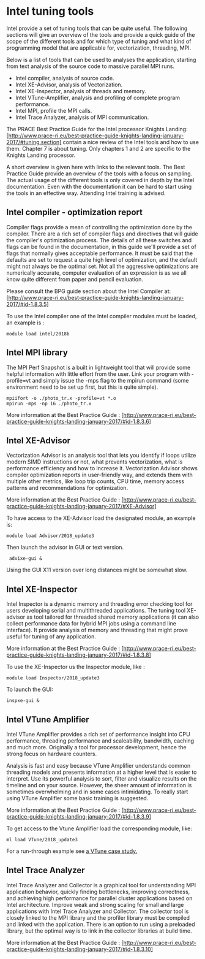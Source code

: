 # Intel tuning tools

Intel provide a set of tuning tools that can be quite useful. The
following sections will give an overview of the tools and provide a
quick guide of the scope of the different tools and for which type of
tuning and what kind of programming model that are applicable for,
vectorization, threading, MPI.

Below is a list of tools that can be used to analyses the
application, starting from text analysis of the source code to massive
parallel MPI runs. 

* Intel compiler, analysis of source code. 
* Intel XE-Advisor, analysis of Vectorization. 
* Intel XE-Inspector, analysis of threads and memory.
* Intel VTune-Amplifier, analysis and profiling of complete program performance. 
* Intel MPI, profile the MPI calls. 
* Intel Trace Analyzer, analysis of MPI communication.


The PRACE Best Practice Guide for the Intel processor Knights Landing:
[http://www.prace-ri.eu/best-practice-guide-knights-landing-january-2017/#tuning.section]
contain a nice review of the Intel tools and how to use them. Chapter 7 is about
tuning. Only chapters 1 and 2 are specific to the Knights Landing processor.

A short overview is given here with links to the relevant tools.
The Best Practice Guide provide an overview of the tools with a focus on 
sampling. The actual usage of the different tools is only covered in depth 
by the Intel documentation. Even with the documentation it can be hard to 
start using the tools in an effective way. Attending Intel training is advised. 


## Intel compiler - optimization report

Compiler flags provide a mean of controlling the optimization done by
the compiler. There are a rich set of compiler flags and directives
that will guide the compiler's optimization process. The details of
all these switches and flags can be found in the documentation, in
this guide we'll provide a set of flags that normally gives acceptable
performance. It must be said that the defaults are set to request a
quite high level of optimization, and the default might not always be
the optimal set. Not all the aggressive optimizations are numerically
accurate, computer evaluation of an expression is as we all know quite
different from paper and pencil evaluation.

Please consult the BPG guide section about the Intel Compiler at:
[http://www.prace-ri.eu/best-practice-guide-knights-landing-january-2017/#id-1.8.3.5]


To use the Intel compiler one of the Intel compiler modules must be loaded,
an example is :
```
module load intel/2018b
```


## Intel MPI library

The MPI Perf Snapshot is a built in lightweight tool that will provide
some helpful information with little effort from the user. Link your
program with -profile=vt and simply issue the -mps flag to the mpirun
command (some environment need to be set up first, but this is quite
simple).

```
mpiifort -o ./photo_tr.x -profile=vt *.o
mpirun -mps -np 16 ./photo_tr.x
```

More information at the Best Practice Guide  :
[http://www.prace-ri.eu/best-practice-guide-knights-landing-january-2017/#id-1.8.3.6]



## Intel XE-Advisor

Vectorization Advisor is an analysis tool that lets you identify if
loops utilize modern SIMD instructions or not, what prevents
vectorization, what is performance efficiency and how to increase
it. Vectorization Advisor shows compiler optimization reports in
user-friendly way, and extends them with multiple other metrics, like
loop trip counts, CPU time, memory access patterns and recommendations
for optimization.

More information at the Best Practice Guide  :
[http://www.prace-ri.eu/best-practice-guide-knights-landing-january-2017/#XE-Advisor]

To have access to the XE-Advisor load the designated module, an example is:
```
module load Advisor/2018_update3
```
Then launch the advisor in GUI or text version.
```
 advixe-gui &
```
Using the GUI X11 version over long distances might be somewhat slow.


## Intel XE-Inspector

Intel Inspector is a dynamic memory and threading error checking tool
for users developing serial and multithreaded applications.  The
tuning tool XE-advisor as tool tailored for threaded shared memory
applications (it can also collect performance data for hybrid MPI
jobs using a command line interface). It provide analysis of memory
and threading that might prove useful for tuning of any application.

More information at the Best Practice Guide  :
[http://www.prace-ri.eu/best-practice-guide-knights-landing-january-2017/#id-1.8.3.8]

To use the XE-Inspector us the Inspector module, like :
```
module load Inspector/2018_update3
```
To launch the GUI:
```
inspxe-gui &
```

## Intel VTune Amplifier

Intel VTune Amplifier provides a rich set of performance insight into
CPU performance, threading performance and scaleability, bandwidth,
caching and much more. Originally a tool for processor development,
hence the strong focus on hardware counters.

Analysis is fast and easy because VTune Amplifier understands common
threading models and presents information at a higher level that is
easier to interpret. Use its powerful analysis to sort, filter and
visualize results on the timeline and on your source. However, the
sheer amount of information is sometimes overwhelming and in some
cases intimidating. To really start using VTune Amplifier some basic
training is suggested.

More information at the Best Practice Guide  :
[http://www.prace-ri.eu/best-practice-guide-knights-landing-january-2017/#id-1.8.3.9]

To get access to the Vtune Amplifier load the corresponding module, like:

```
ml load VTune/2018_update3
```

For a run-through example see [a VTune case study.](vtune/vtune.md)


## Intel Trace Analyzer
Intel Trace Analyzer and Collector is a graphical tool for
understanding MPI application behavior, quickly finding bottlenecks,
improving correctness, and achieving high performance for parallel
cluster applications based on Intel architecture. Improve weak and
strong scaling for small and large applications with Intel Trace
Analyzer and Collector.  The collector tool is closely linked to the
MPI library and the profiler library must be compiled and linked with
the application. There is an option to run using a preloaded library,
but the optimal way is to link in the collector libraries at build
time.

More information at the Best Practice Guide  :
[http://www.prace-ri.eu/best-practice-guide-knights-landing-january-2017/#id-1.8.3.10]

 
